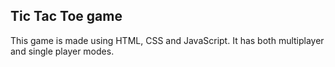 ## Tic Tac Toe game
This game is made using HTML, CSS and JavaScript. It has both multiplayer and single player modes.
